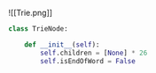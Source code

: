 

![[Trie.png]]

```python
class TrieNode:

	def __init__(self):
		self.children = [None] * 26
		self.isEndOfWord = False

```